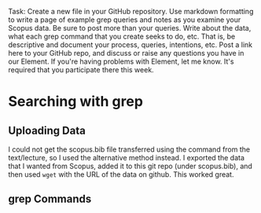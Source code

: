 Task: Create a new file in your GitHub repository. Use markdown formatting to write a page of example grep queries and notes as you examine your Scopus data. Be sure to post more than your queries. 
Write about the data, what each grep command that you create seeks to do, etc. That is, be descriptive and document your process, queries, intentions, etc. Post a link here to your GitHub repo, and 
discuss or raise any questions you have in our Element. If you're having problems with Element, let me know. It's required that you participate
there this week.

# Searching with grep

## Uploading Data
I could not get the scopus.bib file transferred using the command from the text/lecture, so I used the alternative method instead. I exported the data that I wanted from Scopus, added it to this git repo (under scopus.bib), 
and then used `wget` with the URL of the data on github. This worked great.

## grep Commands
